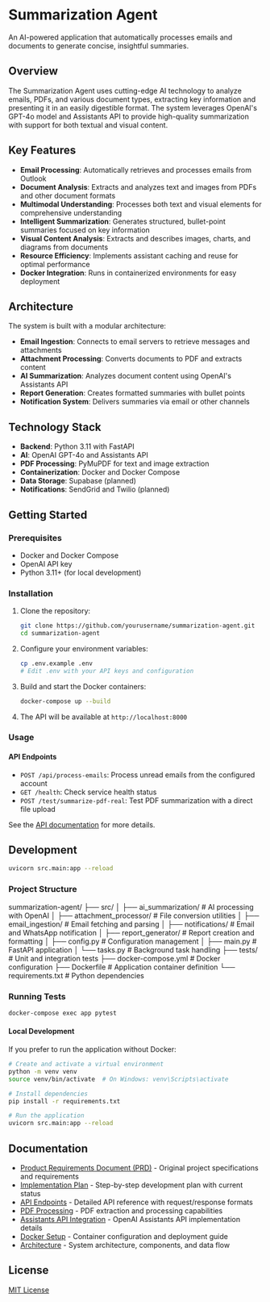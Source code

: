 # Summarization Agent

An AI-powered application that automatically processes emails and documents to generate concise, insightful summaries.

## Overview

The Summarization Agent uses cutting-edge AI technology to analyze emails, PDFs, and various document types, extracting key information and presenting it in an easily digestible format. The system leverages OpenAI's GPT-4o model and Assistants API to provide high-quality summarization with support for both textual and visual content.

## Key Features

- **Email Processing**: Automatically retrieves and processes emails from Outlook
- **Document Analysis**: Extracts and analyzes text and images from PDFs and other document formats
- **Multimodal Understanding**: Processes both text and visual elements for comprehensive understanding
- **Intelligent Summarization**: Generates structured, bullet-point summaries focused on key information
- **Visual Content Analysis**: Extracts and describes images, charts, and diagrams from documents
- **Resource Efficiency**: Implements assistant caching and reuse for optimal performance
- **Docker Integration**: Runs in containerized environments for easy deployment

## Architecture

The system is built with a modular architecture:

- **Email Ingestion**: Connects to email servers to retrieve messages and attachments
- **Attachment Processing**: Converts documents to PDF and extracts content
- **AI Summarization**: Analyzes document content using OpenAI's Assistants API
- **Report Generation**: Creates formatted summaries with bullet points
- **Notification System**: Delivers summaries via email or other channels

## Technology Stack

- **Backend**: Python 3.11 with FastAPI
- **AI**: OpenAI GPT-4o and Assistants API
- **PDF Processing**: PyMuPDF for text and image extraction
- **Containerization**: Docker and Docker Compose
- **Data Storage**: Supabase (planned)
- **Notifications**: SendGrid and Twilio (planned)

## Getting Started

### Prerequisites

- Docker and Docker Compose
- OpenAI API key
- Python 3.11+ (for local development)

### Installation

1. Clone the repository:
   ```bash
   git clone https://github.com/yourusername/summarization-agent.git
   cd summarization-agent
   ```

2. Configure your environment variables:
   ```bash
   cp .env.example .env
   # Edit .env with your API keys and configuration
   ```

3. Build and start the Docker containers:
   ```bash
   docker-compose up --build
   ```

4. The API will be available at `http://localhost:8000`

### Usage

#### API Endpoints

- `POST /api/process-emails`: Process unread emails from the configured account
- `GET /health`: Check service health status
- `POST /test/summarize-pdf-real`: Test PDF summarization with a direct file upload

See the [API documentation](docs/api-endpoints.md) for more details.

## Development

```bash
uvicorn src.main:app --reload
```

### Project Structure

summarization-agent/
├── src/
│ ├── ai_summarization/ # AI processing with OpenAI
│ ├── attachment_processor/ # File conversion utilities
│ ├── email_ingestion/ # Email fetching and parsing
│ ├── notifications/ # Email and WhatsApp notification
│ ├── report_generator/ # Report creation and formatting
│ ├── config.py # Configuration management
│ ├── main.py # FastAPI application
│ └── tasks.py # Background task handling
├── tests/ # Unit and integration tests
├── docker-compose.yml # Docker configuration
├── Dockerfile # Application container definition
└── requirements.txt # Python dependencies


### Running Tests

```bash
docker-compose exec app pytest
```

#### Local Development

If you prefer to run the application without Docker:

```bash
# Create and activate a virtual environment
python -m venv venv
source venv/bin/activate  # On Windows: venv\Scripts\activate

# Install dependencies
pip install -r requirements.txt

# Run the application
uvicorn src.main:app --reload
```

## Documentation

- [Product Requirements Document (PRD)](docs/PRD.md) - Original project specifications and requirements
- [Implementation Plan](docs/Implementation-plan.md) - Step-by-step development plan with current status
- [API Endpoints](docs/api-endpoints.md) - Detailed API reference with request/response formats
- [PDF Processing](docs/pdf-processing.md) - PDF extraction and processing capabilities
- [Assistants API Integration](docs/assistants-api.md) - OpenAI Assistants API implementation details
- [Docker Setup](docs/docker-setup.md) - Container configuration and deployment guide
- [Architecture](docs/architecture.md) - System architecture, components, and data flow

## License

[MIT License](LICENSE)

